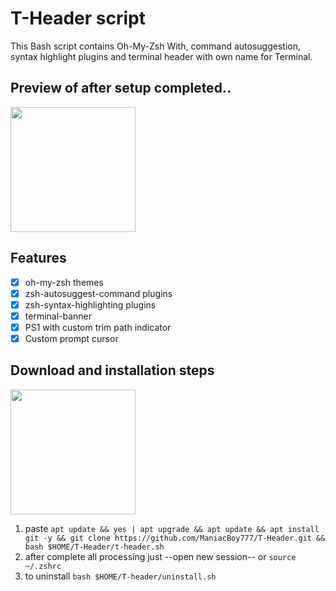# T-Header script
This Bash script contains Oh-My-Zsh With, command autosuggestion, syntax highlight plugins and terminal header with own name for Terminal. 
## Preview of after setup completed..
<img src="https://user-images.githubusercontent.com/28594846/42722171-e92e650c-8764-11e8-8f65-76a318c1de27.jpeg" width="200" hight="220">

## Features

- [x] oh-my-zsh themes
- [x] zsh-autosuggest-command plugins
- [x] zsh-syntax-highlighting plugins
- [x] terminal-banner
- [x] PS1 with custom trim path indicator
- [x] Custom prompt cursor

## Download and installation steps
<img src="https://user-images.githubusercontent.com/28594846/42721978-6b90278c-8761-11e8-97f2-eca4f86e837f.jpeg" width="200" hight="220">


1. paste `apt update && yes | apt upgrade && apt update && apt install git -y && git clone https://github.com/ManiacBoy777/T-Header.git && bash $HOME/T-Header/t-header.sh`
6. after complete all processing just --open new session-- or `source ~/.zshrc`
7. to uninstall `bash $HOME/T-header/uninstall.sh`
#
